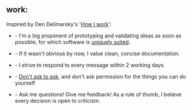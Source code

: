 ## work:

Inspired by Den Delimarsky's '[How I work](https://den.dev/how-i-work)':

- \- I'm a big proponent of prototyping and validating ideas as soon as possible, for which software is [uniquely suited](https://www.science.org/doi/10.1126/science.279.5353.992).

- \- If it wasn't obvious by now, I value clean, concise documentation.

- \- I strive to respond to every message within 2 working days.

- \- [Don't ask to ask](https://dontasktoask.com/), and don't ask permission for the things you can do yourself

- \- Ask me questions! Give me feedback! As a rule of thumb, I believe every decision is open to criticism.
